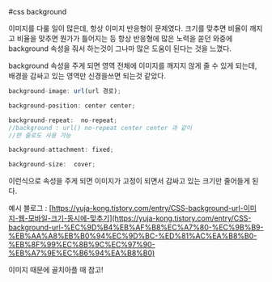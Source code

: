 #css background

이미지를 다룰 일이 많은데, 항상 이미지 반응형이 문제였다. 크기를 맞추면 비율이 깨지고 비율을 맞추면 뭔가가 틀어지는 등 항상 반응형에 많은 노력을 쏟던 와중에 background 속성을 줘서 하는것이 그나마 많은 도움이 된다는 것을 느꼈다.

background 속성을 주게 되면 영역 전체에 이미지를 깨지지 않게 줄 수 있게 되는데, 배경을 감싸고 있는 영역만 신경을쓰면 되는것 같았다.

```jsx
background-image: url(url 경로);

background-position: center center;

background-repeat:  no-repeat;
//background : url() no-repeat center center 과 같이
//한 줄로도 사용 가능

background-attachment: fixed;

background-size:  cover;
```

이런식으로 속성을 주게 되면 이미지가 고정이 되면서 감싸고 있는 크기만 줄어들게 된다.

예시 블로그 : [https://yuja-kong.tistory.com/entry/CSS-background-url-이미지-웹-모바일-크기-동시에-맞추기](https://yuja-kong.tistory.com/entry/CSS-background-url-%EC%9D%B4%EB%AF%B8%EC%A7%80-%EC%9B%B9-%EB%AA%A8%EB%B0%94%EC%9D%BC-%ED%81%AC%EA%B8%B0-%EB%8F%99%EC%8B%9C%EC%97%90-%EB%A7%9E%EC%B6%94%EA%B8%B0)

이미지 때문에 골치아플 때 참고!
